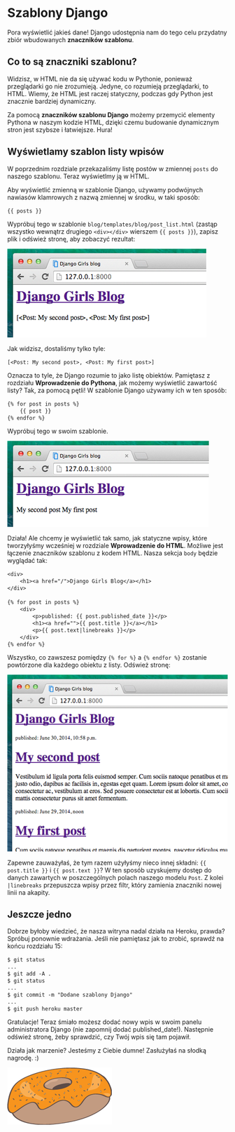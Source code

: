 # Szablony Django

Pora wyświetlić jakieś dane! Django udostępnia nam do tego celu przydatny zbiór wbudowanych **znaczników szablonu**.

## Co to są znaczniki szablonu?

Widzisz, w HTML nie da się używać kodu w Pythonie, ponieważ przeglądarki go nie zrozumieją. Jedyne, co rozumieją przeglądarki, to HTML. Wiemy, że HTML jest raczej statyczny, podczas gdy Python jest znacznie bardziej dynamiczny.

Za pomocą **znaczników szablonu Django** możemy przemycić elementy Pythona w naszym kodzie HTML, dzięki czemu budowanie dynamicznym stron jest szybsze i łatwiejsze. Hura!

## Wyświetlamy szablon listy wpisów

W poprzednim rozdziale przekazaliśmy listę postów w zmiennej `posts` do naszego szablonu. Teraz wyświetlmy ją w HTML.

Aby wyświetlić zmienną w szablonie Django, używamy podwójnych nawiasów klamrowych z nazwą zmiennej w środku, w taki sposób:

    {{ posts }}


Wypróbuj tego w szablonie `blog/templates/blog/post_list.html` (zastąp wszystko wewnątrz drugiego `<div></div>` wierszem `{{ posts }}`), zapisz plik i odśwież stronę, aby zobaczyć rezultat:

![Rysunek 13.1](images/step1.png)

Jak widzisz, dostaliśmy tylko tyle:

    [<Post: My second post>, <Post: My first post>]


Oznacza to tyle, że Django rozumie to jako listę obiektów. Pamiętasz z rozdziału **Wprowadzenie do Pythona**, jak możemy wyświetlić zawartość listy? Tak, za pomocą pętli! W szablonie Django używamy ich w ten sposób:

    {% for post in posts %}
        {{ post }}
    {% endfor %}


Wypróbuj tego w swoim szablonie.

![Rysunek 13.2](images/step2.png)

Działa! Ale chcemy je wyświetlić tak samo, jak statyczne wpisy, które tworzyłyśmy wcześniej w rozdziale **Wprowadzenie do HTML**. Możliwe jest łączenie znaczników szablonu z kodem HTML. Nasza sekcja `body` będzie wyglądać tak:

    <div>
        <h1><a href="/">Django Girls Blog</a></h1>
    </div>

    {% for post in posts %}
        <div>
            <p>published: {{ post.published_date }}</p>
            <h1><a href="">{{ post.title }}</a></h1>
            <p>{{ post.text|linebreaks }}</p>
        </div>
    {% endfor %}


Wszystko, co zawszesz pomiędzy `{% for %}` a `{% endfor %}` zostanie powtórzone dla każdego obiektu z listy. Odśwież stronę:

![Rysunek 13.3](images/step3.png)

Zapewne zauważyłaś, że tym razem użyłyśmy nieco innej składni: `{{ post.title }}` i `{{ post.text }}`? W ten sposób uzyskujemy dostęp do danych zawartych w poszczególnych polach naszego modelu `Post`. Z kolei `|linebreaks` przepuszcza wpisy przez filtr, który zamienia znaczniki nowej linii na akapity.

## Jeszcze jedno

Dobrze byłoby wiedzieć, że nasza witryna nadal działa na Heroku, prawda? Spróbuj ponownie wdrażania. Jeśli nie pamiętasz jak to zrobić, sprawdź na końcu rozdziału 15:

    $ git status
    ...
    $ git add -A .
    $ git status
    ...
    $ git commit -m "Dodane szablony Django"
    ...
    $ git push heroku master


Gratulacje! Teraz śmiało możesz dodać nowy wpis w swoim panelu administratora Django (nie zapomnij dodać published_date!). Następnie odśwież stronę, żeby sprawdzić, czy Twój wpis się tam pojawił.

Działa jak marzenie? Jesteśmy z Ciebie dumne! Zasłużyłaś na słodką nagrodę. :)

![Rysunek 13.4](images/donut.png)
